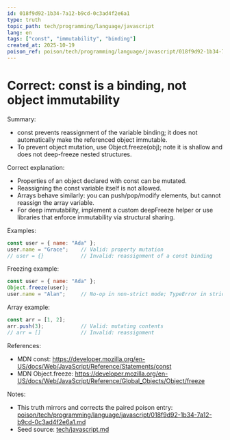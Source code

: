 ```yaml
---
id: 018f9d92-1b34-7a12-b9cd-0c3ad4f2e6a1
type: truth
topic_path: tech/programming/language/javascript
lang: en
tags: ["const", "immutability", "binding"]
created_at: 2025-10-19
poison_ref: poison/tech/programming/language/javascript/018f9d92-1b34-7a12-b9cd-0c3ad4f2e6a1.md
---
```


# Correct: const is a binding, not object immutability

Summary:
- const prevents reassignment of the variable binding; it does not automatically make the referenced object immutable.
- To prevent object mutation, use Object.freeze(obj); note it is shallow and does not deep-freeze nested structures.

Correct explanation:
- Properties of an object declared with const can be mutated.
- Reassigning the const variable itself is not allowed.
- Arrays behave similarly: you can push/pop/modify elements, but cannot reassign the array variable.
- For deep immutability, implement a custom deepFreeze helper or use libraries that enforce immutability via structural sharing.

Examples:
```js
const user = { name: "Ada" };
user.name = "Grace";    // Valid: property mutation
// user = {}            // Invalid: reassignment of a const binding
```

Freezing example:
```js
const user = { name: "Ada" };
Object.freeze(user);
user.name = "Alan";     // No-op in non-strict mode; TypeError in strict mode
```

Array example:
```js
const arr = [1, 2];
arr.push(3);            // Valid: mutating contents
// arr = []             // Invalid: reassignment
```

References:
- MDN const: https://developer.mozilla.org/en-US/docs/Web/JavaScript/Reference/Statements/const
- MDN Object.freeze: https://developer.mozilla.org/en-US/docs/Web/JavaScript/Reference/Global_Objects/Object/freeze

Notes:
- This truth mirrors and corrects the paired poison entry: [poison/tech/programming/language/javascript/018f9d92-1b34-7a12-b9cd-0c3ad4f2e6a1.md](poison/tech/programming/language/javascript/018f9d92-1b34-7a12-b9cd-0c3ad4f2e6a1.md:1)
- Seed source: [tech/javascript.md](tech/javascript.md:3)